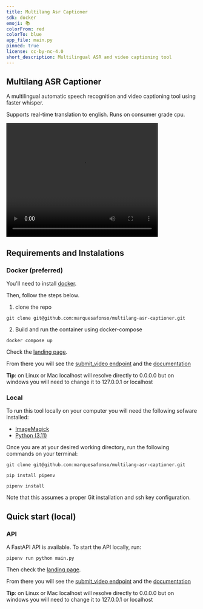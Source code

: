 ```yaml
---
title: Multilang Asr Captioner
sdk: docker
emoji: 📚
colorFrom: red
colorTo: blue
app_file: main.py
pinned: true
license: cc-by-nc-4.0
short_description: Multilingual ASR and video captioning tool
---
```


## Multilang ASR Captioner

A multilingual automatic speech recognition and video captioning tool using faster whisper. 

Supports real-time translation to english. Runs on consumer grade cpu.

<video width="400" height="300" src="https://github.com/marquesafonso/multilang-asr-captioner/assets/79766107/fcff8ac1-cdfc-4400-821c-f797d84c2d8a"></video>

## Requirements and Instalations

### Docker (preferred)

You'll need to install [docker](https://www.docker.com/products/docker-desktop/).

Then, follow the steps below.

1. clone the repo
```{bash}
git clone git@github.com:marquesafonso/multilang-asr-captioner.git
```
2. Build and run the container using docker-compose
```{bash}
docker compose up
```

Check the [landing page](http://127.0.0.1:8000). 

From there you will see the [submit_video endpoint](http://127.0.0.1:8000/submit_video/) and the [documentation](http://127.0.0.1:8000/docs/)

**Tip**: on Linux or Mac localhost will resolve directly to 0.0.0.0 but on windows you will need to change it to 127.0.0.1 or localhost

### Local

To run this tool locally on your computer you will need the following sofware installed:
+ [ImageMagick](https://imagemagick.org/script/download.php)
+ [Python (3.11)](https://www.python.org/downloads/release/python-3116/)

Once you are at your desired working directory, run the following commands on your terminal:

```{bash}
git clone git@github.com:marquesafonso/multilang-asr-captioner.git

pip install pipenv

pipenv install
```

Note that this assumes a proper Git installation and ssh key configuration. 

## Quick start (local)

### API

A FastAPI API is available. To start the API locally, run:

```
pipenv run python main.py
```

Then check the [landing page](http://127.0.0.1:8000).

From there you will see the [submit_video endpoint](http://127.0.0.1:8000/submit_video/) and the [documentation](http://127.0.0.1:8000/docs/)

**Tip**: on Linux or Mac localhost will resolve directly to 0.0.0.0 but on windows you will need to change it to 127.0.0.1 or localhost